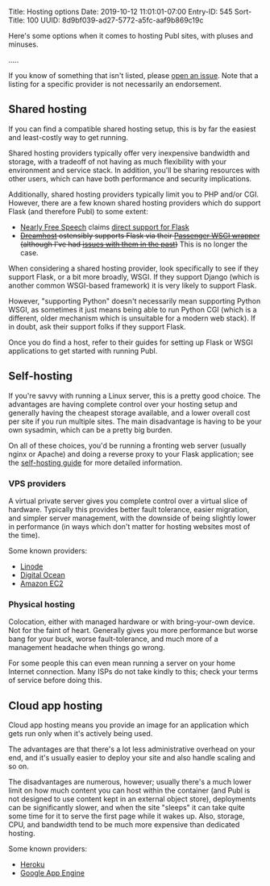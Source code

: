 Title: Hosting options
Date: 2019-10-12 11:01:01-07:00
Entry-ID: 545
Sort-Title: 100
UUID: 8d9bf039-ad27-5772-a5fc-aaf9b869c19c

Here's some options when it comes to hosting Publ sites, with pluses and minuses.

.....

If you know of something that isn't listed, please [open an issue](/newissue). Note that a listing for a specific provider is not necessarily an endorsement.

## Shared hosting

If you can find a compatible shared hosting setup, this is by far the easiest and least-costly way to get running.

Shared hosting providers typically offer very inexpensive bandwidth and storage, with a tradeoff of not having as much flexibility with your environment and service stack. In addition, you'll be sharing resources with other users, which can have both performance and security implications.

Additionally, shared hosting providers typically limit you to PHP and/or CGI. However, there are a few known shared hosting providers which do support Flask (and therefore Publ) to some extent:

* [Nearly Free Speech](https://nearlyfreespeech.net/) claims [direct support for Flask](https://www.nearlyfreespeech.net/about/faq#WorkingApps)
* ~~[Dreamhost](https://dreamhost.com/) ostensibly supports Flask via their [Passenger WSGI wrapper](https://help.dreamhost.com/hc/en-us/articles/215769548-Passenger-and-Python-WSGI) (although I've had [issues with them in the past](358))~~ This is no longer the case.

When considering a shared hosting provider, look specifically to see if they support Flask, or a bit more broadly, WSGI. If they support Django (which is another common WSGI-based framework) it is very likely to support Flask.

However, "supporting Python" doesn't necessarily mean supporting Python WSGI, as sometimes it just means being able to run Python CGI (which is a different, older mechanism which is unsuitable for a modern web stack). If in doubt, ask their support folks if they support Flask.

Once you do find a host, refer to their guides for setting up Flask or WSGI applications to get started with running Publ.

## Self-hosting

If you're savvy with running a Linux server, this is a pretty good choice. The advantages are having complete control over your hosting setup and generally having the cheapest storage available, and a lower overall cost per site if you run multiple sites. The main disadvantage is having to be your own sysadmin, which can be a pretty big burden.

On all of these choices, you'd be running a fronting web server (usually nginx or Apache) and doing a reverse proxy to your Flask application; see the [self-hosting guide](1278) for more detailed information.

### VPS providers

A virtual private server gives you complete control over a virtual slice of hardware. Typically this provides better fault tolerance, easier migration, and simpler server management, with the downside of being slightly lower in performance (in ways which don't matter for hosting websites most of the time).

Some known providers:

* [Linode](https://www.linode.com/?r=3387618616c77ee52a3a617c0218697a9c36bc9b)
* [Digital Ocean](https://www.digitalocean.com/)
* [Amazon EC2](https://aws.amazon.com)

### Physical hosting

Colocation, either with managed hardware or with bring-your-own device. Not for the faint of heart. Generally gives you more performance but worse bang for your buck, worse fault-tolerance, and much more of a management headache when things go wrong.

For some people this can even mean running a server on your home Internet connection. Many ISPs do not take kindly to this; check your terms of service before doing this.

## Cloud app hosting

Cloud app hosting means you provide an image for an application which gets run only when it's actively being used.

The advantages are that there's a lot less administrative overhead on your end, and it's usually easier to deploy your site and also handle scaling and so on.

The disadvantages are numerous, however; usually there's a much lower limit on how much content you can host within the container (and Publ is not designed to use content kept in an external object store), deployments can be significantly slower, and when the site "sleeps" it can take quite some time for it to serve the first page while it wakes up. Also, storage, CPU, and bandwidth tend to be much more expensive than dedicated hosting.

Some known providers:

* [Heroku](https://heroku.com/)
* [Google App Engine](https://console.cloud.google.com/appengine)

